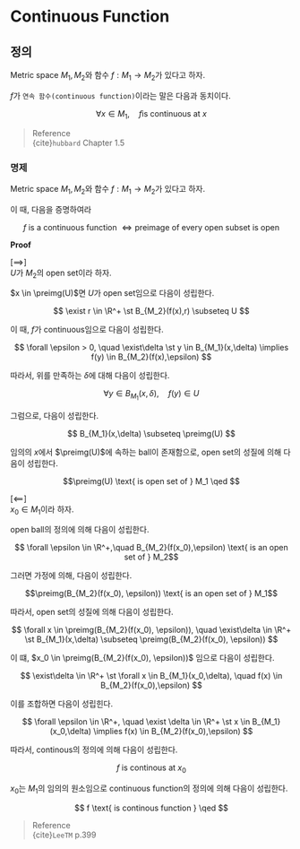 # Continuous Function
## 정의
Metric space $M_1,M_2$와 함수 $f : M_1 \rightarrow M_2$가 있다고 하자.

$f$가 `연속 함수(continuous function)`이라는 말은 다음과 동치이다.

$$ \forall x \in M_1, \quad f \text{is continuous at } x $$

> Reference  
> {cite}`hubbard` Chapter 1.5

### 명제
Metric space $M_1,M_2$와 함수 $f : M_1 \rightarrow M_2$가 있다고 하자.

이 때, 다음을 증명하여라

$$ f \text{ is a continuous function } \iff \text{preimage of every open subset is open} $$

**Proof**

[$\implies$]  
$U$가 $M_2$의 open set이라 하자.

$x \in \preimg(U)$면 $U$가 open set임으로 다음이 성립한다.

$$ \exist r \in \R^+  \st B_{M_2}(f(x),r) \subseteq U $$

이 때, $f$가 continuous임으로 다음이 성립한다.

$$ \forall \epsilon > 0, \quad \exist\delta \st y \in  B_{M_1}(x,\delta) \implies f(y) \in B_{M_2}(f(x),\epsilon) $$

따라서, 위를 만족하는 $\delta$에 대해 다음이 성립한다.

$$ \forall y \in  B_{M_1}(x,\delta), \quad f(y) \in U $$

그럼으로, 다음이 성립한다.

$$  B_{M_1}(x,\delta) \subseteq \preimg(U) $$

임의의 $x$에서 $\preimg(U)$에 속하는 ball이 존재함으로, open set의 성질에 의해 다음이 성립한다.

$$\preimg(U) \text{ is open set of } M_1 \qed $$

[$\impliedby$]  
$x_0 \in M_1$이라 하자.

open ball의 정의에 의해 다음이 성립한다.

$$ \forall \epsilon \in \R^+,\quad  B_{M_2}(f(x_0),\epsilon) \text{ is an open set of } M_2$$

그러면 가정에 의해, 다음이 성립한다.

$$\preimg(B_{M_2}(f(x_0), \epsilon)) \text{ is an open set of } M_1$$

따라서, open set의 성질에 의해 다음이 성립한다.

$$ \forall x \in \preimg(B_{M_2}(f(x_0), \epsilon)), \quad \exist\delta \in \R^+ \st B_{M_1}(x,\delta) \subseteq \preimg(B_{M_2}(f(x_0), \epsilon)) $$

이 떄, $x_0 \in \preimg(B_{M_2}(f(x_0), \epsilon))$ 임으로 다음이 성립한다.

$$ \exist\delta \in \R^+ \st \forall x \in B_{M_1}(x_0,\delta), \quad f(x) \in B_{M_2}(f(x_0),\epsilon) $$

이를 조합하면 다음이 성립힌다.

$$ \forall \epsilon \in \R^+, \quad \exist \delta \in \R^+ \st x \in B_{M_1}(x_0,\delta) \implies f(x) \in B_{M_2}(f(x_0),\epsilon) $$

따라서, continous의 정의에 의해 다음이 성립한다.

$$ f \text{ is continous at } x_0 $$

$x_0$는 $M_1$의 임의의 원소임으로 continuous function의 정의에 의해 다음이 성립한다.

$$ f \text{ is continous function } \qed $$

> Reference  
> {cite}`LeeTM` p.399